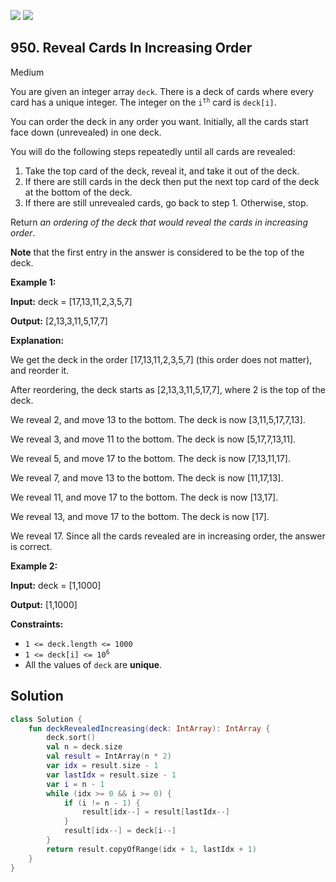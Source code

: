 [![](https://img.shields.io/github/stars/javadev/LeetCode-in-Kotlin?label=Stars&style=flat-square)](https://github.com/javadev/LeetCode-in-Kotlin)
[![](https://img.shields.io/github/forks/javadev/LeetCode-in-Kotlin?label=Fork%20me%20on%20GitHub%20&style=flat-square)](https://github.com/javadev/LeetCode-in-Kotlin/fork)

## 950\. Reveal Cards In Increasing Order

Medium

You are given an integer array `deck`. There is a deck of cards where every card has a unique integer. The integer on the <code>i<sup>th</sup></code> card is `deck[i]`.

You can order the deck in any order you want. Initially, all the cards start face down (unrevealed) in one deck.

You will do the following steps repeatedly until all cards are revealed:

1.  Take the top card of the deck, reveal it, and take it out of the deck.
2.  If there are still cards in the deck then put the next top card of the deck at the bottom of the deck.
3.  If there are still unrevealed cards, go back to step 1. Otherwise, stop.

Return _an ordering of the deck that would reveal the cards in increasing order_.

**Note** that the first entry in the answer is considered to be the top of the deck.

**Example 1:**

**Input:** deck = [17,13,11,2,3,5,7]

**Output:** [2,13,3,11,5,17,7]

**Explanation:**

We get the deck in the order [17,13,11,2,3,5,7] (this order does not matter), and reorder it.

After reordering, the deck starts as [2,13,3,11,5,17,7], where 2 is the top of the deck. 

We reveal 2, and move 13 to the bottom. The deck is now [3,11,5,17,7,13]. 

We reveal 3, and move 11 to the bottom. The deck is now [5,17,7,13,11]. 

We reveal 5, and move 17 to the bottom. The deck is now [7,13,11,17]. 

We reveal 7, and move 13 to the bottom. The deck is now [11,17,13]. 

We reveal 11, and move 17 to the bottom. The deck is now [13,17]. 

We reveal 13, and move 17 to the bottom. The deck is now [17]. 

We reveal 17. Since all the cards revealed are in increasing order, the answer is correct.

**Example 2:**

**Input:** deck = [1,1000]

**Output:** [1,1000]

**Constraints:**

*   `1 <= deck.length <= 1000`
*   <code>1 <= deck[i] <= 10<sup>6</sup></code>
*   All the values of `deck` are **unique**.

## Solution

```kotlin
class Solution {
    fun deckRevealedIncreasing(deck: IntArray): IntArray {
        deck.sort()
        val n = deck.size
        val result = IntArray(n * 2)
        var idx = result.size - 1
        var lastIdx = result.size - 1
        var i = n - 1
        while (idx >= 0 && i >= 0) {
            if (i != n - 1) {
                result[idx--] = result[lastIdx--]
            }
            result[idx--] = deck[i--]
        }
        return result.copyOfRange(idx + 1, lastIdx + 1)
    }
}
```